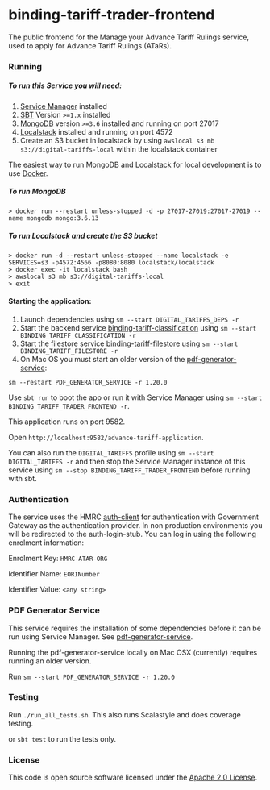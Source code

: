 
# binding-tariff-trader-frontend

The public frontend for the Manage your Advance Tariff Rulings service, used to apply for Advance Tariff Rulings (ATaRs).

### Running

##### To run this Service you will need:

1) [Service Manager](https://github.com/hmrc/service-manager) installed
2) [SBT](https://www.scala-sbt.org) Version `>=1.x` installed
3) [MongoDB](https://www.mongodb.com/) version `>=3.6` installed and running on port 27017
4) [Localstack](https://github.com/localstack/localstack) installed and running on port 4572
5) Create an S3 bucket in localstack by using `awslocal s3 mb s3://digital-tariffs-local` within the localstack container

The easiest way to run MongoDB and Localstack for local development is to use [Docker](https://docs.docker.com/get-docker/).

##### To run MongoDB

```
> docker run --restart unless-stopped -d -p 27017-27019:27017-27019 --name mongodb mongo:3.6.13
```

##### To run Localstack and create the S3 bucket

```
> docker run -d --restart unless-stopped --name localstack -e SERVICES=s3 -p4572:4566 -p8080:8080 localstack/localstack
> docker exec -it localstack bash
> awslocal s3 mb s3://digital-tariffs-local
> exit
```

#### Starting the application:
 
1) Launch dependencies using `sm --start DIGITAL_TARIFFS_DEPS -r`
2) Start the backend service [binding-tariff-classification](https://github.com/hmrc/binding-tariff-classification) using `sm --start BINDING_TARIFF_CLASSIFICATION -r`
3) Start the filestore service [binding-tariff-filestore](https://github.com/hmrc/binding-tariff-filestore) using `sm --start BINDING_TARIFF_FILESTORE -r`
5) On Mac OS you must start an older version of the [pdf-generator-service](https://github.com/hmrc/pdf-generator-service):
```
sm --restart PDF_GENERATOR_SERVICE -r 1.20.0
```

Use `sbt run` to boot the app or run it with Service Manager using `sm --start BINDING_TARIFF_TRADER_FRONTEND -r`.

This application runs on port 9582.

Open `http://localhost:9582/advance-tariff-application`.

You can also run the `DIGITAL_TARIFFS` profile using `sm --start DIGITAL_TARIFFS -r` and then stop the Service Manager instance of this service using `sm --stop BINDING_TARIFF_TRADER_FRONTEND` before running with sbt.

### Authentication

The service uses the HMRC [auth-client](https://github.com/hmrc/auth-client) for authentication with Government Gateway as the authentication provider. In non production environments you will be redirected to the auth-login-stub. You can log in using the following enrolment information:

Enrolment Key: `HMRC-ATAR-ORG`

Identifier Name: `EORINumber`

Identifier Value: `<any string>`

### PDF Generator Service

This service requires the installation of some dependencies before it can be run using Service Manager. See [pdf-generator-service](https://github.com/hmrc/pdf-generator-service).

Running the pdf-generator-service locally on Mac OSX (currently) requires running an older version.  

Run `sm --start PDF_GENERATOR_SERVICE -r 1.20.0`

### Testing

Run `./run_all_tests.sh`. This also runs Scalastyle and does coverage testing.

or `sbt test` to run the tests only.

### License

This code is open source software licensed under the [Apache 2.0 License]("http://www.apache.org/licenses/LICENSE-2.0.html").
